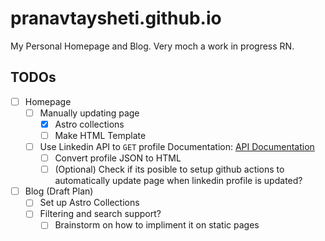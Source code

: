 # pranavtaysheti.github.io

My Personal Homepage and Blog. Very moch a work in progress RN.

## TODOs

- [ ] Homepage
  - [ ] Manually updating page
    - [x] Astro collections
    - [ ] Make HTML Template
  - [ ] Use Linkedin API to `GET` profile
      Documentation: [API Documentation](https://learn.microsoft.com/en-us/linkedin/shared/integrations/people/profile-api?context=linkedin%2Fconsumer%2Fcontext#retrieve-current-members-profile)
    - [ ] Convert profile JSON to HTML
    - [ ] (Optional) Check if its posible to setup github actions to automatically update page when
        linkedin profile is updated?

- [ ] Blog (Draft Plan)
  - [ ] Set up Astro Collections
  - [ ] Filtering and search support?
    - [ ] Brainstorm on how to impliment it on static pages
